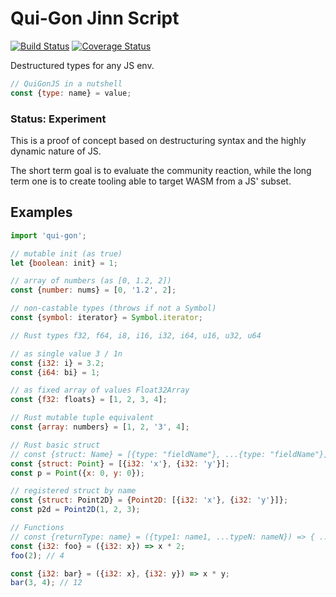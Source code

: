 # Qui-Gon Jinn Script

[![Build Status](https://travis-ci.com/WebReflection/qui-gon.svg?branch=master)](https://travis-ci.com/WebReflection/qui-gon) [![Coverage Status](https://coveralls.io/repos/github/WebReflection/qui-gon/badge.svg?branch=master)](https://coveralls.io/github/WebReflection/qui-gon?branch=master)

Destructured types for any JS env.

```js
// QuiGonJS in a nutshell
const {type: name} = value;
```


### Status: Experiment

This is a proof of concept based on destructuring syntax and the highly dynamic nature of JS.

The short term goal is to evaluate the community reaction, while the long term one is to create tooling able to target WASM from a JS' subset.



## Examples

```js
import 'qui-gon';

// mutable init (as true)
let {boolean: init} = 1;

// array of numbers (as [0, 1.2, 2])
const {number: nums} = [0, '1.2', 2];

// non-castable types (throws if not a Symbol)
const {symbol: iterator} = Symbol.iterator;

// Rust types f32, f64, i8, i16, i32, i64, u16, u32, u64

// as single value 3 / 1n
const {i32: i} = 3.2;
const {i64: bi} = 1;

// as fixed array of values Float32Array
const {f32: floats} = [1, 2, 3, 4];

// Rust mutable tuple equivalent
const {array: numbers} = [1, 2, '3', 4];

// Rust basic struct
// const {struct: Name} = [{type: "fieldName"}, ...{type: "fieldName"}];
const {struct: Point} = [{i32: 'x'}, {i32: 'y'}];
const p = Point({x: 0, y: 0});

// registered struct by name
const {struct: Point2D} = {Point2D: [{i32: 'x'}, {i32: 'y'}]};
const p2d = Point2D(1, 2, 3);

// Functions
// const {returnType: name} = ({type1: name1, ...typeN: nameN}) => { ... };
const {i32: foo} = ({i32: x}) => x * 2;
foo(2); // 4

const {i32: bar} = ({i32: x}, {i32: y}) => x * y;
bar(3, 4); // 12
```
